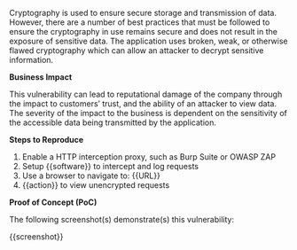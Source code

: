 Cryptography is used to ensure secure storage and transmission of data. However, there are a number of best practices that must be followed to ensure the cryptography in use remains secure and does not result in the exposure of sensitive data. The application uses broken, weak, or otherwise flawed cryptography which can allow an attacker to decrypt sensitive information.

**Business Impact**

This vulnerability can lead to reputational damage of the company through the impact to customers’ trust, and the ability of an attacker to view data. The severity of the impact to the business is dependent on the sensitivity of the accessible data being transmitted by the application.

**Steps to Reproduce**

1. Enable a HTTP interception proxy, such as Burp Suite or OWASP ZAP
1. Setup {{software}} to intercept and log requests
1. Use a browser to navigate to: {{URL}}
1. {{action}} to view unencrypted requests

**Proof of Concept (PoC)**

The following screenshot(s) demonstrate(s) this vulnerability:

{{screenshot}}
